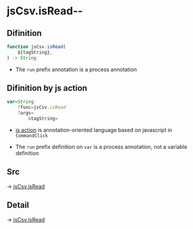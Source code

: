 # jsCsv.isRead--

## Difinition

```js.js
function jsCsv.isRead(
	${tagString},
) -> String
```

- The `run` prefix annotation is a process annotation


## Difinition by js action

```js.js
var=String
	?func=jsCsv.isRead
	?args=
		&tagString=
```

- [js action](#) is annotation-oriented language based on javascript in `CommandClick`

- The `run` prefix definition on `var` is a process annotation, not a variable definition

## Src

-> [jsCsv.isRead](https://github.com/puutaro/CommandClick/blob/master/app/src/main/java/com/puutaro/commandclick/fragment_lib/terminal_fragment/js_interface/JsCsv.kt#L40)

## Detail

-> [jsCsv.isRead](https://github.com/puutaro/CommandClick/blob/master/md/developer/js_interface/details/JsCsv/isRead.md)
